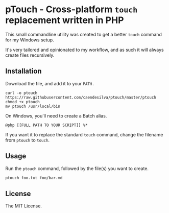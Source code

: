 # pTouch - Cross-platform `touch` replacement written in PHP

This small commandline utility was created to get a better `touch` command for my Windows setup.

It's very tailored and opinionated to my workflow, and as such it will always create files recursively.

## Installation

Download the file, and add it to your `PATH.` 

```shell
curl -o ptouch https://raw.githubusercontent.com/caendesilva/ptouch/master/ptouch
chmod +x ptouch
mv ptouch /usr/local/bin
```

On Windows, you'll need to create a Batch alias.

```batch
@php [[FULL PATH TO YOUR SCRIPT]] %*
```

If you want it to replace the standard `touch` command, change the filename from `ptouch` to `touch`.

## Usage

Run the `ptouch` command, followed by the file(s) you want to create.

```bash
ptouch foo.txt foo/bar.md
```

## License

The MIT License.
